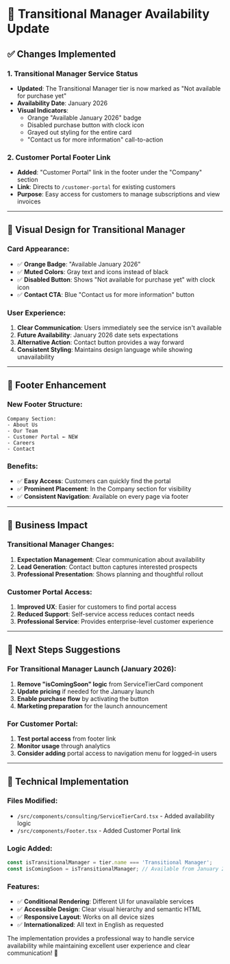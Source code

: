 # 🚧 Transitional Manager Availability Update

## ✅ **Changes Implemented**

### **1. Transitional Manager Service Status**
- **Updated**: The Transitional Manager tier is now marked as "Not available for purchase yet"
- **Availability Date**: January 2026
- **Visual Indicators**: 
  - Orange "Available January 2026" badge
  - Disabled purchase button with clock icon
  - Grayed out styling for the entire card
  - "Contact us for more information" call-to-action

### **2. Customer Portal Footer Link**
- **Added**: "Customer Portal" link in the footer under the "Company" section
- **Link**: Directs to `/customer-portal` for existing customers
- **Purpose**: Easy access for customers to manage subscriptions and view invoices

---

## 🎨 **Visual Design for Transitional Manager**

### **Card Appearance:**
- ✅ **Orange Badge**: "Available January 2026"
- ✅ **Muted Colors**: Gray text and icons instead of black
- ✅ **Disabled Button**: Shows "Not available for purchase yet" with clock icon
- ✅ **Contact CTA**: Blue "Contact us for more information" button

### **User Experience:**
1. **Clear Communication**: Users immediately see the service isn't available
2. **Future Availability**: January 2026 date sets expectations
3. **Alternative Action**: Contact button provides a way forward
4. **Consistent Styling**: Maintains design language while showing unavailability

---

## 🔗 **Footer Enhancement**

### **New Footer Structure:**
```
Company Section:
- About Us
- Our Team
- Customer Portal ← NEW
- Careers  
- Contact
```

### **Benefits:**
- ✅ **Easy Access**: Customers can quickly find the portal
- ✅ **Prominent Placement**: In the Company section for visibility
- ✅ **Consistent Navigation**: Available on every page via footer

---

## 🎯 **Business Impact**

### **Transitional Manager Changes:**
1. **Expectation Management**: Clear communication about availability
2. **Lead Generation**: Contact button captures interested prospects
3. **Professional Presentation**: Shows planning and thoughtful rollout

### **Customer Portal Access:**
1. **Improved UX**: Easier for customers to find portal access
2. **Reduced Support**: Self-service access reduces contact needs
3. **Professional Service**: Provides enterprise-level customer experience

---

## 🚀 **Next Steps Suggestions**

### **For Transitional Manager Launch (January 2026):**
1. **Remove "isComingSoon" logic** from ServiceTierCard component
2. **Update pricing** if needed for the January launch
3. **Enable purchase flow** by activating the button
4. **Marketing preparation** for the launch announcement

### **For Customer Portal:**
1. **Test portal access** from footer link
2. **Monitor usage** through analytics
3. **Consider adding** portal access to navigation menu for logged-in users

---

## 📱 **Technical Implementation**

### **Files Modified:**
- `/src/components/consulting/ServiceTierCard.tsx` - Added availability logic
- `/src/components/Footer.tsx` - Added Customer Portal link

### **Logic Added:**
```typescript
const isTransitionalManager = tier.name === 'Transitional Manager';
const isComingSoon = isTransitionalManager; // Available from January 2026
```

### **Features:**
- ✅ **Conditional Rendering**: Different UI for unavailable services
- ✅ **Accessible Design**: Clear visual hierarchy and semantic HTML
- ✅ **Responsive Layout**: Works on all device sizes
- ✅ **Internationalized**: All text in English as requested

The implementation provides a professional way to handle service availability while maintaining excellent user experience and clear communication! 🎉
